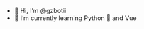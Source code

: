 - 👋 Hi, I’m @gzbotii
- 🌱 I’m currently learning Python 🐍 and Vue


<!---
gzbotii/gzbotii is a ✨ special ✨ repository because its `README.md` (this file) appears on your GitHub profile.
You can click the Preview link to take a look at your changes.
--->
